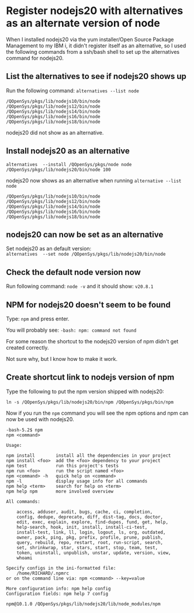 # Register nodejs20 with alternatives as an alternate version of node
When I installed nodejs20 via the yum installer/Open Source Package Management to my IBM i, it didn't register itself as an alternative,
so I used the following commands from a ssh/bash shell to set up the alternatives command for nodejs20.

## List the alternatives to see if nodejs20 shows up
Run the following command: ```alternatives --list node```
```
/QOpenSys/pkgs/lib/nodejs10/bin/node
/QOpenSys/pkgs/lib/nodejs12/bin/node
/QOpenSys/pkgs/lib/nodejs14/bin/node
/QOpenSys/pkgs/lib/nodejs16/bin/node
/QOpenSys/pkgs/lib/nodejs18/bin/node
```
nodejs20 did not show as an alternative. 

## Install nodejs20 as an alternative
```
alternatives  --install /QOpenSys/pkgs/node node /QOpenSys/pkgs/lib/nodejs20/bin/node 100
```
nodejs20 now shows as an alternative when running ```alternative --list node```

```
/QOpenSys/pkgs/lib/nodejs10/bin/node
/QOpenSys/pkgs/lib/nodejs12/bin/node
/QOpenSys/pkgs/lib/nodejs14/bin/node
/QOpenSys/pkgs/lib/nodejs16/bin/node
/QOpenSys/pkgs/lib/nodejs18/bin/node
```

## nodejs20 can now be set as an alternative
Set nodejs20 as an default version:   
```alternatives  --set node /QOpenSys/pkgs/lib/nodejs20/bin/node```

## Check the default node version now
Run following command: ```node -v``` and it should show: ```v20.8.1```

## NPM for nodejs20 doesn't seem to be found
Type: ```npm``` and press enter.   

You will probably see: ```-bash: npm: command not found```

For some reason the shortcut to the nodejs20 version of npm didn't get created correctly. 

Not sure why, but I know how to make it work. 

## Create shortcut link to nodejs version of npm
Type the following to put the npm version shipped with nodejs20: 
```
ln -s /QOpenSys/pkgs/lib/nodejs20/bin/npm /QOpenSys/pkgs/bin/npm
```

Now if you run the ```npm``` command you will see the npm options and npm can now be used with nodejs20.
```
-bash-5.2$ npm 
npm <command>

Usage:

npm install        install all the dependencies in your project
npm install <foo>  add the <foo> dependency to your project
npm test           run this project's tests
npm run <foo>      run the script named <foo>
npm <command> -h   quick help on <command>
npm -l             display usage info for all commands
npm help <term>    search for help on <term>
npm help npm       more involved overview

All commands:

    access, adduser, audit, bugs, cache, ci, completion,
    config, dedupe, deprecate, diff, dist-tag, docs, doctor,
    edit, exec, explain, explore, find-dupes, fund, get, help,
    help-search, hook, init, install, install-ci-test,
    install-test, link, ll, login, logout, ls, org, outdated,
    owner, pack, ping, pkg, prefix, profile, prune, publish,
    query, rebuild, repo, restart, root, run-script, search,
    set, shrinkwrap, star, stars, start, stop, team, test,
    token, uninstall, unpublish, unstar, update, version, view,
    whoami

Specify configs in the ini-formatted file:
    /home/RICHARD/.npmrc
or on the command line via: npm <command> --key=value

More configuration info: npm help config
Configuration fields: npm help 7 config

npm@10.1.0 /QOpenSys/pkgs/lib/nodejs20/lib/node_modules/npm
```


